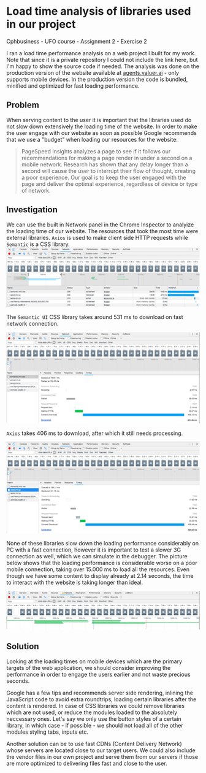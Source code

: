 # Load time analysis of libraries used in our project
Cphbusiness - UFO course - Assignment 2 - Exercise 2

I ran a load time performance analysis on a web project I built for my work. Note that since it is a private repository I could not include the link here, but I'm happy to show the source code if needed. The analysis was done on the production version of the website available at [agents.valuer.ai](http://agents.valuer.ai) - only supports mobile devices. In the production version the code is bundled, minified and optimized for fast loading performance.

## Problem 

When serving content to the user it is important that the libraries used do not slow down extensively the loading time of the website. In order to make the user engage with our website as soon as possible Google recommends that we use a "budget" when loading our resources for the website:

> PageSpeed Insights analyzes a page to see if it follows our recommendations for making a page render in under a second on a mobile network. Research has shown that any delay longer than a second will cause the user to interrupt their flow of thought, creating a poor experience. Our goal is to keep the user engaged with the page and deliver the optimal experience, regardless of device or type of network.

## Investigation

We can use the built in Network panel in the Chrome Inspector to analyize the loading time of our website. The resources that took the most time were external libraries. `Axios` is used to make client side HTTP requests while `Semantic` is a CSS library.
![Load times](/images/load-times.png)

The `Semantic UI` CSS library takes around 531 ms to download on fast network connection.

![semantic times](/images/semantic-timing.png)

`Axios` takes 406 ms to download, after which it still needs processing.

![axios time](/images/axios-timing.png)


None of these libraries slow down the loading performance considerably on PC with a fast connection, however it is important to test a slower 3G connection as well, which we can simulate in the debugger. The picture below shows that the loading performance is considerable worse on a poor mobile connection, taking over 15.000 ms to load all the resources. Even though we have some content to display already at 2.14 seconds, the time to interact with the website is taking longer than ideal.

![](images/mobile-network.png)

## Solution

Looking at the loading times on mobile devices which are the primary targets of the web application, we should consider improving the performance in order to engage the users earlier and not waste precious seconds.

Google has a few tips and recommends server side rendering, inlining the JavaScript code to avoid extra roundtrips, loading certain libraries after the content is rendered. In case of CSS libraries we could remove libraries which are not used, or reduce the modules loaded to the absolutely neccessary ones. Let's say we only use the button styles of a certain library, in which case - if possible - we should not load all of the other modules styling tabs, inputs etc.

Another solution can be to use fast CDNs (Content Delivery Network) whose servers are located close to our target users. We could also include the vendor files in our own project and serve them from our servers if those are more optimized to delivering files fast and close to the user.